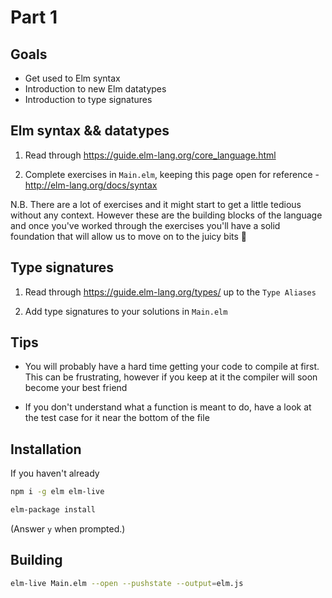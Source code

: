 # Part 1

## Goals

* Get used to Elm syntax
* Introduction to new Elm datatypes
* Introduction to type signatures

## Elm syntax && datatypes

1. Read through https://guide.elm-lang.org/core_language.html

2. Complete exercises in `Main.elm`, keeping this page open for reference - http://elm-lang.org/docs/syntax

N.B. There are a lot of exercises and it might start to get a little tedious without any context. However these are the building blocks of the language and once you've worked through the exercises you'll have a solid foundation that will allow us to move on to the juicy bits 🍹

## Type signatures

1. Read through https://guide.elm-lang.org/types/ up to the `Type Aliases`

2. Add type signatures to your solutions in `Main.elm`

## Tips

* You will probably have a hard time getting your code to compile at first. This can be frustrating, however if you keep at it the compiler will soon become your best friend

* If you don't understand what a function is meant to do, have a look at the test case for it near the bottom of the file


## Installation

If you haven't already

```bash
npm i -g elm elm-live
```

```bash
elm-package install
```

(Answer `y` when prompted.)


## Building

```bash
elm-live Main.elm --open --pushstate --output=elm.js
```

